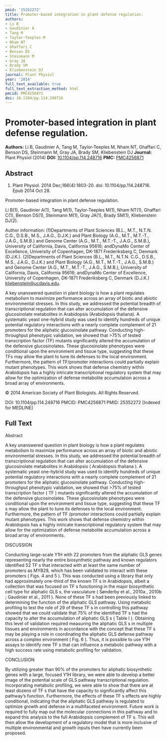 ```yaml
---
pmid: '25352272'
title: Promoter-based integration in plant defense regulation.
authors:
- Li B
- Gaudinier A
- Tang M
- Taylor-Teeples M
- Nham NT
- Ghaffari C
- Benson DS
- Steinmann M
- Gray JA
- Brady SM
- Kliebenstein DJ
journal: Plant Physiol
year: '2014'
full_text_available: true
full_text_extraction_method: html
pmcid: PMC4256871
doi: 10.1104/pp.114.248716
---
```


# Promoter-based integration in plant defense regulation.
**Authors:** Li B, Gaudinier A, Tang M, Taylor-Teeples M, Nham NT, Ghaffari C, Benson DS, Steinmann M, Gray JA, Brady SM, Kliebenstein DJ
**Journal:** Plant Physiol (2014)
**DOI:** [10.1104/pp.114.248716](https://doi.org/10.1104/pp.114.248716)
**PMC:** [PMC4256871](https://www.ncbi.nlm.nih.gov/pmc/articles/PMC4256871/)

## Abstract

1. Plant Physiol. 2014 Dec;166(4):1803-20. doi: 10.1104/pp.114.248716. Epub 2014 
Oct 28.

Promoter-based integration in plant defense regulation.

Li B(1), Gaudinier A(1), Tang M(1), Taylor-Teeples M(1), Nham NT(1), Ghaffari 
C(1), Benson DS(1), Steinmann M(1), Gray JA(1), Brady SM(1), Kliebenstein DJ(2).

Author information:
(1)Departments of Plant Sciences (B.L., M.T., N.T.N. C.G., D.S.B., M.S., J.A.G., 
D.J.K.) and Plant Biology (A.G., M.T., M.T.-T., J.A.G., S.M.B.) and Genome 
Center (A.G., M.T., M.T.-T., J.A.G., S.M.B.), University of California, Davis, 
California 95616; andDynaMo Center of Excellence, University of Copenhagen, 
DK-1871 Frederiksberg C, Denmark (D.J.K.).
(2)Departments of Plant Sciences (B.L., M.T., N.T.N. C.G., D.S.B., M.S., J.A.G., 
D.J.K.) and Plant Biology (A.G., M.T., M.T.-T., J.A.G., S.M.B.) and Genome 
Center (A.G., M.T., M.T.-T., J.A.G., S.M.B.), University of California, Davis, 
California 95616; andDynaMo Center of Excellence, University of Copenhagen, 
DK-1871 Frederiksberg C, Denmark (D.J.K.) kliebenstein@ucdavis.edu.

A key unanswered question in plant biology is how a plant regulates metabolism 
to maximize performance across an array of biotic and abiotic environmental 
stresses. In this study, we addressed the potential breadth of transcriptional 
regulation that can alter accumulation of the defensive glucosinolate 
metabolites in Arabidopsis (Arabidopsis thaliana). A systematic yeast one-hybrid 
study was used to identify hundreds of unique potential regulatory interactions 
with a nearly complete complement of 21 promoters for the aliphatic 
glucosinolate pathway. Conducting high-throughput phenotypic validation, we 
showed that >75% of tested transcription factor (TF) mutants significantly 
altered the accumulation of the defensive glucosinolates. These glucosinolate 
phenotypes were conditional upon the environment and tissue type, suggesting 
that these TFs may allow the plant to tune its defenses to the local 
environment. Furthermore, the pattern of TF/promoter interactions could 
partially explain mutant phenotypes. This work shows that defense chemistry 
within Arabidopsis has a highly intricate transcriptional regulatory system that 
may allow for the optimization of defense metabolite accumulation across a broad 
array of environments.

© 2014 American Society of Plant Biologists. All Rights Reserved.

DOI: 10.1104/pp.114.248716
PMCID: PMC4256871
PMID: 25352272 [Indexed for MEDLINE]

## Full Text

Abstract

A key unanswered question in plant biology is how a plant regulates metabolism to maximize performance across an array of biotic and abiotic environmental stresses. In this study, we addressed the potential breadth of transcriptional regulation that can alter accumulation of the defensive glucosinolate metabolites in Arabidopsis ( Arabidopsis thaliana ). A systematic yeast one-hybrid study was used to identify hundreds of unique potential regulatory interactions with a nearly complete complement of 21 promoters for the aliphatic glucosinolate pathway. Conducting high-throughput phenotypic validation, we showed that >75% of tested transcription factor ( TF ) mutants significantly altered the accumulation of the defensive glucosinolates. These glucosinolate phenotypes were conditional upon the environment and tissue type, suggesting that these TF s may allow the plant to tune its defenses to the local environment. Furthermore, the pattern of TF /promoter interactions could partially explain mutant phenotypes. This work shows that defense chemistry within Arabidopsis has a highly intricate transcriptional regulatory system that may allow for the optimization of defense metabolite accumulation across a broad array of environments.

DISCUSSION

Conducting large-scale Y1H with 22 promoters from the aliphatic GLS genes representing nearly the entire biosynthetic pathway and known regulators identified 52 TF s that interacted with at least the same number of promoters as MYB28, which has been validated to interact with these promoters ( Figs. 4 and 5 ). This was conducted using a library that only had approximately one-third of the known TF s in Arabidopsis, albeit a collection that was focused on TF s functioning in the major biosynthetic cell type for aliphatic GLS s, the vasculature ( Sønderby et al., 2010a , 2010b ; Gaudinier et al., 2011 ). None of these TF s had been previously linked to determining the function of the aliphatic GLS pathway. Using metabolic profiling to test the role of 29 of these TF s in controlling this pathway showed that we could validate that 75% of the identified TF s had the capacity to alter the accumulation of aliphatic GLS s ( Table I ). Obtaining this level of validation required measuring the aliphatic GLS s in multiple tissues and environments in accordance with the concept that these TF s may be playing a role in coordinating the aliphatic GLS defense pathway across a complex environment ( Fig. 6 ). Thus, it is possible to use Y1H assays to identify new TF s that can influence a metabolic pathway with a high success rate using metabolic profiling for validation.

CONCLUSION

By utilizing greater than 90% of the promoters for aliphatic biosynthetic genes with a large, focused Y1H library, we were able to develop a better image of the potential scale of GLS pathway transcriptional regulation. Incorporating metabolic profiling, we were able to show that there are at least dozens of TF s that have the capacity to significantly affect this pathway’s function. Furthermore, the effects of these TF s effects are highly conditional, indicating that the aliphatic GLS pathway is regulated to optimize growth and defense in a multifaceted environment. Future work is required to fully map out the molecular connections in this pathway and to expand this analysis to the full Arabidopsis complement of TF s. This will then allow the development of a regulatory model that is more inclusive of multiple environmental and growth inputs then have currently been proposed.
